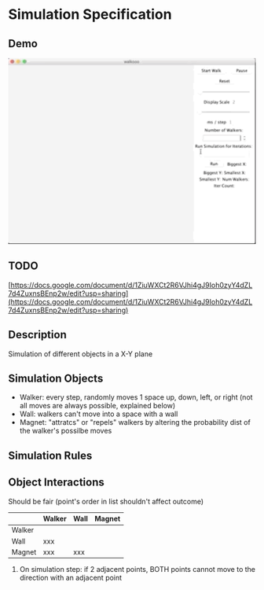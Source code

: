 # Simulation Specification

## Demo
<img src="demo/demo.gif" data-canonical-src="" width="600"  />

## TODO
[https://docs.google.com/document/d/1ZiuWXCt2R6VJhi4gJ9Ioh0zyY4dZL7d4ZuxnsBEnp2w/edit?usp=sharing](https://docs.google.com/document/d/1ZiuWXCt2R6VJhi4gJ9Ioh0zyY4dZL7d4ZuxnsBEnp2w/edit?usp=sharing)

## Description
Simulation of different objects in a X-Y plane

## Simulation Objects
- Walker: every step, randomly moves 1 space up, down, left, or right (not all moves are always possible, explained below)
- Wall: walkers can't move into a space with a wall
- Magnet: "attratcs" or "repels" walkers by altering the probability dist of the walker's possilbe moves


## Simulation Rules

## Object Interactions 
Should be fair (point's order in list shouldn't affect outcome)

|                              | Walker                      | Wall                      | Magnet                      |
|-----------------------------|-----------------------------|---------------------------|---------------------------  |
|     Walker                         |                       |                       |                       |
|   Wall                           |   xxx                    |                       |                       |
|    Magnet                          |    xxx                   |    xxx                   |                       |




1. On simulation step: if 2 adjacent points, BOTH points cannot move to the direction with an adjacent point

## 